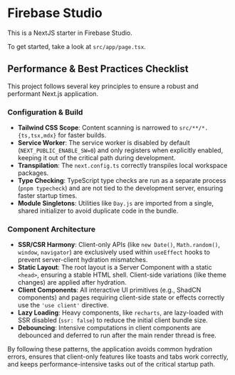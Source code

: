# Firebase Studio

This is a NextJS starter in Firebase Studio.

To get started, take a look at `src/app/page.tsx`.

## Performance &amp; Best Practices Checklist

This project follows several key principles to ensure a robust and performant Next.js application.

### Configuration & Build
- **Tailwind CSS Scope**: Content scanning is narrowed to `src/**/*.{ts,tsx,mdx}` for faster builds.
- **Service Worker**: The service worker is disabled by default (`NEXT_PUBLIC_ENABLE_SW=0`) and only registers when explicitly enabled, keeping it out of the critical path during development.
- **Transpilation**: The `next.config.ts` correctly transpiles local workspace packages.
- **Type Checking**: TypeScript type checks are run as a separate process (`pnpm typecheck`) and are not tied to the development server, ensuring faster startup times.
- **Module Singletons**: Utilities like `Day.js` are imported from a single, shared initializer to avoid duplicate code in the bundle.

### Component Architecture
- **SSR/CSR Harmony**: Client-only APIs (like `new Date()`, `Math.random()`, `window`, `navigator`) are exclusively used within `useEffect` hooks to prevent server-client hydration mismatches.
- **Static Layout**: The root layout is a Server Component with a static `<head>`, ensuring a stable HTML shell. Client-side variations (like theme changes) are applied after hydration.
- **Client Components**: All interactive UI primitives (e.g., ShadCN components) and pages requiring client-side state or effects correctly use the `'use client'` directive.
- **Lazy Loading**: Heavy components, like `recharts`, are lazy-loaded with SSR disabled (`ssr: false`) to reduce the initial client bundle size.
- **Debouncing**: Intensive computations in client components are debounced and deferred to run after the main render thread is free.

By following these patterns, the application avoids common hydration errors, ensures that client-only features like toasts and tabs work correctly, and keeps performance-intensive tasks out of the critical startup path.